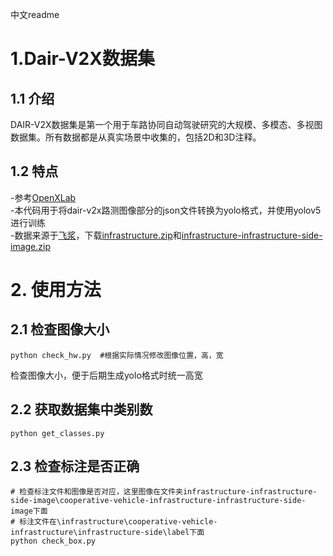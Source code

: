 中文readme

# 1.Dair-V2X数据集
## 1.1 介绍
DAIR-V2X数据集是第一个用于车路协同自动驾驶研究的大规模、多模态、多视图数据集。所有数据都是从真实场景中收集的，包括2D和3D注释。  
## 1.2 特点
-参考[OpenXLab](https://opendatalab.com/OpenDataLab/DAIR-V2X)  
-本代码用于将dair-v2x路测图像部分的json文件转换为yolo格式，并使用yolov5进行训练  
-数据来源于[飞浆](https://aistudio.baidu.com/datasetdetail/179509)，下载[infrastructure.zip](https://aistudio.baidu.com/datasetdetail/179509)和[infrastructure-infrastructure-side-image.zip](https://aistudio.baidu.com/datasetdetail/179509)

# 2. 使用方法
## 2.1 检查图像大小
```
python check_hw.py  #根据实际情况修改图像位置，高，宽
```
检查图像大小，便于后期生成yolo格式时统一高宽
## 2.2 获取数据集中类别数
```
python get_classes.py
```
## 2.3 检查标注是否正确
```
# 检查标注文件和图像是否对应，这里图像在文件夹infrastructure-infrastructure-side-image\cooperative-vehicle-infrastructure-infrastructure-side-image下面
# 标注文件在\infrastructure\cooperative-vehicle-infrastructure\infrastructure-side\label下面
python check_box.py
```

